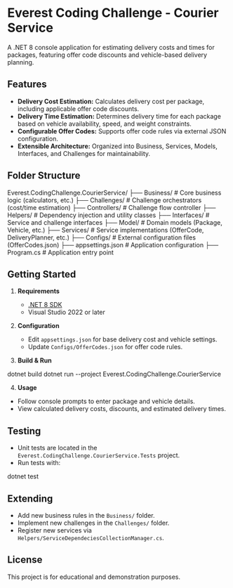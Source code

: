 # Everest Coding Challenge - Courier Service

A .NET 8 console application for estimating delivery costs and times for packages, featuring offer code discounts and vehicle-based delivery planning.

## Features

- **Delivery Cost Estimation:** Calculates delivery cost per package, including applicable offer code discounts.
- **Delivery Time Estimation:** Determines delivery time for each package based on vehicle availability, speed, and weight constraints.
- **Configurable Offer Codes:** Supports offer code rules via external JSON configuration.
- **Extensible Architecture:** Organized into Business, Services, Models, Interfaces, and Challenges for maintainability.

## Folder Structure

Everest.CodingChallenge.CourierService/ 
├── Business/         # Core business logic (calculators, etc.) 
├── Challenges/       # Challenge orchestrators (cost/time estimation) 
├── Controllers/      # Challenge flow controller 
├── Helpers/          # Dependency injection and utility classes 
├── Interfaces/       # Service and challenge interfaces 
├── Model/            # Domain models (Package, Vehicle, etc.) 
├── Services/         # Service implementations (OfferCode, DeliveryPlanner, etc.) 
├── Configs/          # External configuration files (OfferCodes.json) 
├── appsettings.json  # Application configuration 
├── Program.cs        # Application entry point


## Getting Started

1. **Requirements**
   - [.NET 8 SDK](https://dotnet.microsoft.com/download/dotnet/8.0)
   - Visual Studio 2022 or later

2. **Configuration**
   - Edit `appsettings.json` for base delivery cost and vehicle settings.
   - Update `Configs/OfferCodes.json` for offer code rules.

3. **Build & Run**

dotnet build 
dotnet run --project Everest.CodingChallenge.CourierService


4. **Usage**
- Follow console prompts to enter package and vehicle details.
- View calculated delivery costs, discounts, and estimated delivery times.

## Testing

- Unit tests are located in the `Everest.CodingChallenge.CourierService.Tests` project.
- Run tests with:

dotnet test

## Extending

- Add new business rules in the `Business/` folder.
- Implement new challenges in the `Challenges/` folder.
- Register new services via `Helpers/ServiceDependeciesCollectionManager.cs`.

## License

This project is for educational and demonstration purposes.
